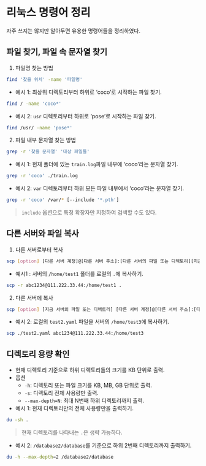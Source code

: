 # 리눅스 명령어 정리
자주 쓰지는 않지만 알아두면 유용한 명령어들을 정리하였다.

## 파일 찾기, 파일 속 문자열 찾기
1. 파일명 찾는 방법
```bash
find '찾을 위치' -name '파일명'
```
- 예시 1: 최상위 디렉토리부터 하위로 ‘coco’로 시작하는 파일 찾기.
```bash
find / -name 'coco*'
```
- 예시 2: `usr` 디렉토리부터 하위로 ‘pose’로 시작하는 파일 찾기.
```bash
find /usr/ -name 'pose*'
```
2. 파일 내부 문자열 찾는 방법
```bash
grep -r '찾을 문자열' '대상 파일들'
```
- 예시 1: 현재 폴더에 있는 `train.log`파일 내부에 ‘coco’라는 문자열 찾기.
```bash
grep -r 'coco' ./train.log
```
- 예시 2: `var` 디렉토리부터 하위 모든 파일 내부에서 ‘coco’라는 문자열 찾기.
```bash
grep -r 'coco' /var/* [--include '*.pth']
```
> `include` 옵션으로 특정 확장자만 지정하여 검색할 수도 있다.

## 다른 서버와 파일 복사
1. 다른 서버로부터 복사
```bash
scp [option] [다른 서버 계정]@[다른 서버 주소]:[다른 서버의 파일 또는 디렉토리][지금 서버의 디렉토리]
```
- 예시1 : 서버의 `/home/test1` 폴더를 로컬의 `.`에 복사하기.
```bash
scp -r abc1234@111.222.33.44:/home/test1 .
```
2. 다른 서버에 복사
```bash
scp [option] [지금 서버의 파일 또는 디렉토리] [다른 서버 계정]@[다른 서버 주소]:[다른 서버의 디렉토리]
```
- 예시 2: 로컬의 `test2.yaml` 파일을 서버의 `/home/test3`에 복사하기.
```bash
scp ./test2.yaml abc1234@111.222.33.44:/home/test3 
```

## 디렉토리 용량 확인
- 현재 디렉토리 기준으로 하위 디렉토리들의 크기를 KB 단위로 출력.
- 옵션
    - `-h`: 디렉토리 또는 파일 크기를 KB, MB, GB 단위로 출력.
    - `-s`: 디렉토리 전체 사용량만 출력.
    - `--max-depth=N`: 최대 N번째 하위 디렉토리까지 출력.
- 예시 1: 현재 디렉토리만의 전체 사용량만을 출력하기.
```bash
du -sh .
```
> 현재 디렉토리를 나타내는 `.`은 생략 가능하다.
- 예시 2: `/database2/database`를 기준으로 하위 2번째 디렉토리까지 출력하기.
```bash
du -h --max-depth=2 /database2/database
```